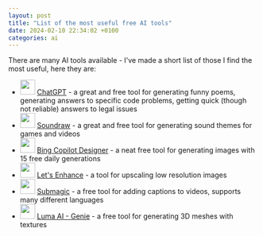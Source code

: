 ```yaml
---
layout: post
title: "List of the most useful free AI tools"
date: 2024-02-10 22:34:02 +0100
categories: ai
---
```


There are many AI tools available - I've made a short list of those I find the most useful, here they are:

- <img width=30 height=30 src="/blog/assets/ai-tools/chatgpt.webp"> [ChatGPT](https://chat.openai.com/chat) - a great and free tool for generating funny poems, generating answers to specific code problems, getting quick (though not reliable) answers to legal issues
- <img width=30 height=30 src="/blog/assets/ai-tools/soundraw.png"> [Soundraw](https://soundraw.io/) - a great and free tool for generating sound themes for games and videos
- <img width=30 height=30 src="/blog/assets/ai-tools/copilot.jpg"> [Bing Copilot Designer](https://www.bing.com/images/create?FORM=GENEXP) - a neat free tool for generating images with 15 free daily generations
- <img width=30 height=30 src="/blog/assets/ai-tools/lets-enhance.webp"> [Let's Enhance](https://letsenhance.io/) - a tool for upscaling low resolution images
- <img width=30 height=30 src="/blog/assets/ai-tools/submagic.jpg"> [Submagic](https://www.submagic.co/) - a free tool for adding captions to videos, supports many different languages
- <img width=30 height=30 src="/blog/assets/ai-tools/luma.png"> [Luma AI - Genie](https://lumalabs.ai/genie/) - a free tool for generating 3D meshes with textures
